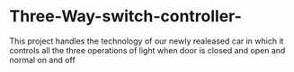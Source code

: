 # Three-Way-switch-controller-
This project handles the technology of our newly realeased car in which it controls all the three operations of light when door is closed and open and normal on and off 
